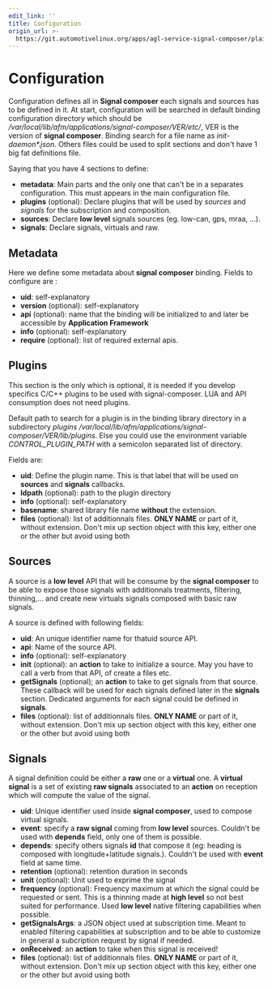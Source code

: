 ```yaml
---
edit_link: ''
title: Configuration
origin_url: >-
  https://git.automotivelinux.org/apps/agl-service-signal-composer/plain/docs/part-1/2-Configuration.md?h=master
---
```


<!-- WARNING: This file is generated by fetch_docs.js using /home/boron/Documents/AGL/docs-webtemplate/site/_data/tocs/apis_services/master/agl-service-signal-composer-developer-guides-api-services-book.yml -->

# Configuration

Configuration defines all in **Signal composer** each signals and sources has
to be defined in it. At start, configuration will be searched in default
binding configuration directory which should be _/var/local/lib/afm/applications/signal-composer/VER/etc/_,
VER is the version of **signal composer**.
Binding search for a file name as _init-daemon*.json_. Others files could be
used to split sections and don't have 1 big fat definitions file.

Saying that you have 4 sections to define:

- **metadata**: Main parts and the only one that can't be in a separates
 configuration. This must appears in the main configuration file.
- **plugins** (optional): Declare plugins that will be used by *sources* and
 *signals* for the subscription and composition.
- **sources**: Declare **low level** signals sources (eg. low-can, gps, mraa,
 ...).
- **signals**: Declare signals, virtuals and raw.

## Metadata

Here we define some metadata about **signal composer** binding. Fields to configure
are :

- **uid**: self-explanatory
- **version** (optional): self-explanatory
- **api** (optional): name that the binding will be initialized to and later
 be accessible by **Application Framework**
- **info** (optional): self-explanatory
- **require** (optional): list of required external apis.

## Plugins

This section is the only which is optional, it is needed if you develop
specifics C/C++ plugins to be used with signal-composer. LUA and API
consumption does not need plugins.

Default path to search for a plugin is in the binding library directory
in a subdirectory _plugins_ _/var/local/lib/afm/applications/signal-composer/VER/lib/plugins_.
Else you could use the environment variable _CONTROL_PLUGIN_PATH_ with a
semicolon separated list of directory.

Fields are:

- **uid**: Define the plugin name. This is that label that will be used on
 **sources** and **signals** callbacks.
- **ldpath** (optional): path to the plugin directory
- **info** (optional): self-explanatory
- **basename**: shared library file name **without** the extension.
- **files** (optional): list of additionnals files. **ONLY NAME** or part of
 it, without extension. Don't mix up section object with this key, either one
 or the other but avoid using both

## Sources

A source is a **low level** API that will be consume by the **signal composer**
to be able to expose those signals with additionnals treatments, filtering,
thinning,... and create new virtuals signals composed with basic raw signals.

A source is defined with following fields:

- **uid**: An unique identifier name for thatuid source API.
- **api**: Name of the source API.
- **info** (optional): self-explanatory
- **init** (optional): an **action** to take to initialize a source. May you
 have  to call a verb from that API, of create a files etc.
- **getSignals** (optional); an **action** to take to get signals from that
 source. These callback will be used for each signals defined later in the
 **signals** section. Dedicated arguments for each signal could be defined in
 **signals**.
- **files** (optional): list of additionnals files. **ONLY NAME** or part of
 it, without extension. Don't mix up section object with this key, either one
 or the other but avoid using both

## Signals

A signal definition could be either a **raw** one or a **virtual** one. A
 **virtual signal** is a set of existing **raw signals** associated to an
 **action** on reception which will compute the value of the signal.

- **uid**: Unique identifier used inside **signal composer**, used to compose
 virtual signals.
- **event**: specify a **raw signal** coming from **low level** sources.
 Couldn't be used with **depends** field, only one of them is possible.
- **depends**: specify others signals **id** that compose it (eg: heading is
 composed with longitude+latitude signals.). Couldn't be used with **event**
 field at same time.
- **retention** (optional): retention duration in seconds
- **unit** (optional): Unit used to exprime the signal
- **frequency** (optional): Frequency maximum at which the signal could be
 requested or sent. This is a thinning made at **high level** so not best
 suited for performance. Used **low level** native filtering capabilities when
 possible.
- **getSignalsArgs**: a JSON object used at subscription time. Meant to enabled
 filtering capabilities at subscription and to be able to customize in general
 a subcription request by signal if needed.
- **onReceived**: an **action** to take when this signal is received!
- **files** (optional): list of additionnals files. **ONLY NAME** or part of
 it, without extension. Don't mix up section object with this key, either one
 or the other but avoid using both
